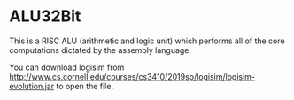 # ALU32Bit

This is a RISC ALU (arithmetic and logic unit) which performs all of the core computations dictated by the assembly language.

You can download logisim from http://www.cs.cornell.edu/courses/cs3410/2019sp/logisim/logisim-evolution.jar to open the file.
